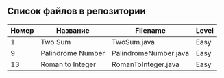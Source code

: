 ## Список файлов в репозитории ##

| Номер  | Название              | Filename              | Level |
|--------|-----------------------|-----------------------| ------|
| 1      | Two Sum               | TwoSum.java           | Easy  |
| 9      | Palindrome Number     | PalindromeNumber.java | Easy  |
| 13     | Roman to Integer      | RomanToInteger.java   | Easy  |
